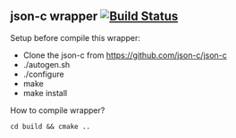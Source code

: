 json-c wrapper [![Build Status](https://travis-ci.org/jwhu1024/wrapper-json-c.svg?branch=master)](https://travis-ci.org/jwhu1024/wrapper-json-c)
-----

Setup before compile this wrapper:
- Clone the json-c from https://github.com/json-c/json-c
- ./autogen.sh
- ./configure
- make
- make install

How to compile wrapper?

`cd build && cmake ..`

